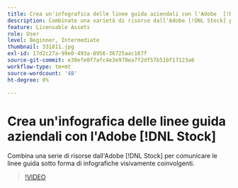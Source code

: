 ```yaml
---
title: Crea un'infografica delle linee guida aziendali con l'Adobe  [!DNL Stock]
description: Combinate una varietà di risorse dall'Adobe [!DNL Stock] per comunicare le linee guida sotto forma di infografiche visivamente coinvolgenti
feature: Licensable Assets
role: User
level: Beginner, Intermediate
thumbnail: 331811.jpg
exl-id: 17d2c27a-99e0-493a-8956-36725aac167f
source-git-commit: e39efe0f7afc4e3e970ea7f2df57b51bf17123a6
workflow-type: tm+mt
source-wordcount: '48'
ht-degree: 0%

---
```


# Crea un&#39;infografica delle linee guida aziendali con l&#39;Adobe [!DNL Stock]

Combina una serie di risorse dall&#39;Adobe [!DNL Stock] per comunicare le linee guida sotto forma di infografiche visivamente coinvolgenti.

>[!VIDEO](https://video.tv.adobe.com/v/331811?hidetitle=true)
